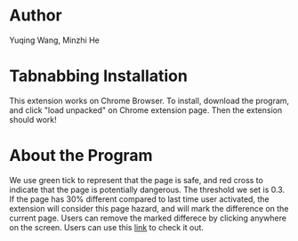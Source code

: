 # Author
Yuqing Wang, Minzhi He
# Tabnabbing Installation
This extension works on Chrome Browser. To install, download the program, and click "load unpacked" on Chrome extension page. Then the extension should work! 
# About the Program
We use green tick to represent that the page is safe, and red cross to indicate that the page is potentially dangerous. The threshold we set is 0.3. If the page has 30% different compared to last time user activated, the extension will consider this page hazard, and will mark the difference on the current page. Users can remove the marked differece by clicking anywhere on the screen. Users can use this [link](http://azarask.in/blog/post/a-new-type-of-phishing-attack/) to check it out.
